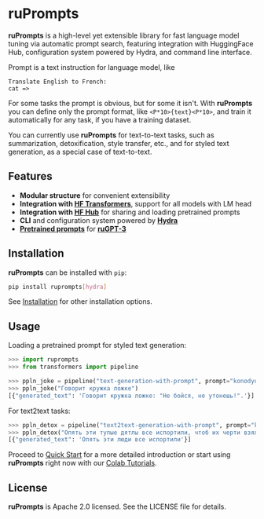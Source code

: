 # ruPrompts

**ruPrompts** is a high-level yet extensible library for fast language model tuning via automatic prompt search, featuring integration with HuggingFace Hub, configuration system powered by Hydra, and command line interface.

Prompt is a text instruction for language model, like
```
Translate English to French:
cat =>
```
For some tasks the prompt is obvious, but for some it isn't. With **ruPrompts** you can define only the prompt format, like `<P*10>{text}<P*10>`, and train it automatically for any task, if you have a training dataset.

You can currently use **ruPrompts** for text-to-text tasks, such as summarization, detoxification, style transfer, etc., and for styled text generation, as a special case of text-to-text.

## Features

- **Modular structure** for convenient extensibility
- **Integration with [HF Transformers](https://huggingface.co/transformers/)**, support for all models with LM head
- **Integration with [HF Hub](https://huggingface.co/models/)** for sharing and loading pretrained prompts
- **CLI** and configuration system powered by **[Hydra](https://hydra.cc)**
- **[Pretrained prompts](https://sberbank-ai.github.io/ru-prompts/pretrained/)** for **[ruGPT-3](https://huggingface.co/sberbank-ai/rugpt3large_based_on_gpt2)**

## Installation

**ruPrompts** can be installed with `pip`:

```sh
pip install ruprompts[hydra]
```

See [Installation](https://sberbank-ai.github.io/ru-prompts/getting-started/installation) for other installation options.

## Usage

Loading a pretrained prompt for styled text generation:
```py
>>> import ruprompts
>>> from transformers import pipeline

>>> ppln_joke = pipeline("text-generation-with-prompt", prompt="konodyuk/prompt_rugpt3large_joke")
>>> ppln_joke("Говорит кружка ложке")
[{"generated_text": 'Говорит кружка ложке: "Не бойся, не утонешь!".'}]
```

For text2text tasks:
```py
>>> ppln_detox = pipeline("text2text-generation-with-prompt", prompt="konodyuk/prompt_rugpt3large_detox_russe")
>>> ppln_detox("Опять эти тупые дятлы все испортили, чтоб их черти взяли")
[{"generated_text": 'Опять эти люди все испортили'}]
```

Proceed to [Quick Start](https://sberbank-ai.github.io/ru-prompts/getting-started/quick-start) for a more detailed introduction or start using **ruPrompts** right now with our [Colab Tutorials](https://sberbank-ai.github.io/ru-prompts/tutorials).

## License
**ruPrompts** is Apache 2.0 licensed. See the LICENSE file for details.
